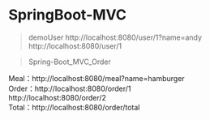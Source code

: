 # SpringBoot-MVC

> demoUser
http://localhost:8080/user/1?name=andy  
http://localhost:8080/user/1

> Spring-Boot_MVC_Order

Meal：http://localhost:8080/meal?name=hamburger  
Order：http://localhost:8080/order/1  
       http://localhost:8080/order/2  
Total：http://localhost:8080/order/total
